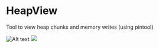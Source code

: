 # HeapView
Tool to view heap chunks and memory writes (using pintool)

![Alt text](https://rawgithub.com/polymorf/HeapView/tests/test1.svg)
<img src="https://rawgithub.com/polymorf/HeapView/tests/test1.svg">
